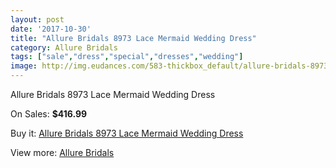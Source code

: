 ```yaml
---
layout: post
date: '2017-10-30'
title: "Allure Bridals 8973 Lace Mermaid Wedding Dress"
category: Allure Bridals
tags: ["sale","dress","special","dresses","wedding"]
image: http://img.eudances.com/583-thickbox_default/allure-bridals-8973-lace-mermaid-wedding-dress.jpg
---
```

Allure Bridals 8973 Lace Mermaid Wedding Dress

On Sales: **$416.99**
<a href="https://www.eudances.com/en/allure-bridals/183-allure-bridals-8973-lace-mermaid-wedding-dress.html"><amp-img layout="responsive" width="600" height="600" src="//img.eudances.com/583-thickbox_default/allure-bridals-8973-lace-mermaid-wedding-dress.jpg" alt="Allure Bridals 8973 Lace Mermaid Wedding Dress 0" /></a>
<a href="https://www.eudances.com/en/allure-bridals/183-allure-bridals-8973-lace-mermaid-wedding-dress.html"><amp-img layout="responsive" width="600" height="600" src="//img.eudances.com/585-thickbox_default/allure-bridals-8973-lace-mermaid-wedding-dress.jpg" alt="Allure Bridals 8973 Lace Mermaid Wedding Dress 1" /></a>
<a href="https://www.eudances.com/en/allure-bridals/183-allure-bridals-8973-lace-mermaid-wedding-dress.html"><amp-img layout="responsive" width="600" height="600" src="//img.eudances.com/584-thickbox_default/allure-bridals-8973-lace-mermaid-wedding-dress.jpg" alt="Allure Bridals 8973 Lace Mermaid Wedding Dress 2" /></a>

Buy it: [Allure Bridals 8973 Lace Mermaid Wedding Dress](https://www.eudances.com/en/allure-bridals/183-allure-bridals-8973-lace-mermaid-wedding-dress.html "Allure Bridals 8973 Lace Mermaid Wedding Dress")

View more: [Allure Bridals](https://www.eudances.com/en/2-allure-bridals "Allure Bridals")